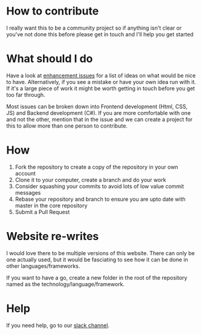 # How to contribute

I really want this to be a community project so if anything isn't clear or you've not done this before please get in touch and I'll help you get started

# What should I do

Have a look at [enhancement issues](https://github.com/ChesterDevs/chester-devs-website/labels/enhancement) for a list of ideas on what would be nice to have. Alternatively, if you see a mistake or have your own idea run with it.  If it's a large piece of work it might be worth getting in touch before you get too far through.

Most issues can be broken down into Frontend development (Html, CSS, JS) and Backend development (C#). If you are more comfortable with one and not the other, mention that in the issue and we can create a project for this to allow more than one person to contribute.

# How

1. Fork the repository to create a copy of the repository in your own account
2. Clone it to your computer, create a branch and do your work
3. Consider squashing your commits to avoid lots of low value commit messages
3. Rebase your repository and branch to ensure you are upto date with master in the core repository
4. Submit a Pull Request

# Website re-writes

I would love there to be multiple versions of this website. There can only be one actually used, but it would be fasciating to see how it can be done in other languages/frameworks.

If you want to have a go, create a new folder in the root of the repository named as the technology/language/framework.

# Help

If you need help, go to our [slack channel](https://cdslack.azurewebsites.net).
